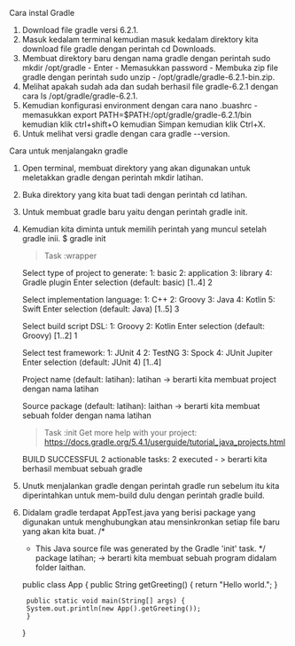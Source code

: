 Cara instal Gradle 
1. Download file gradle versi 6.2.1.
2. Masuk kedalam terminal kemudian masuk kedalam direktory kita download file gradle dengan perintah cd Downloads.
3. Membuat direktory baru dengan nama gradle dengan perintah sudo mkdir /opt/gradle - Enter - Memasukkan password - Membuka zip file gradle dengan perintah sudo unzip - /opt/gradle/gradle-6.2.1-bin.zip.
4. Melihat apakah sudah ada dan sudah berhasil file gradle-6.2.1 dengan cara ls /opt/gradle/gradle-6.2.1.
5. Kemudian konfigurasi environment dengan cara nano .buashrc - memasukkan export PATH=$PATH:/opt/gradle/gradle-6.2.1/bin kemudian klik ctrl+shift+O kemudian Simpan kemudian klik Ctrl+X.
6. Untuk melihat versi gradle dengan cara gradle --version.


Cara untuk menjalangakn gradle
1. Open terminal, membuat direktory yang akan digunakan untuk meletakkan gradle dengan perintah mkdir latihan.
2. Buka direktory yang kita buat tadi dengan perintah cd latihan.
3. Untuk membuat gradle baru yaitu dengan perintah gradle init.
4. Kemudian kita diminta untuk memilih perintah yang muncul setelah gradle inii.
	$ gradle init
	> Task :wrapper

	Select type of project to generate:
	  1: basic
	  2: application
	  3: library
	  4: Gradle plugin
	Enter selection (default: basic) [1..4] 2

	Select implementation language:
	  1: C++
	  2: Groovy
	  3: Java
	  4: Kotlin
	  5: Swift
	Enter selection (default: Java) [1..5] 3

	Select build script DSL:
	  1: Groovy
	  2: Kotlin
	Enter selection (default: Groovy) [1..2] 1

	Select test framework:
	  1: JUnit 4
	  2: TestNG
	  3: Spock
	  4: JUnit Jupiter
	Enter selection (default: JUnit 4) [1..4]

	Project name (default: latihan): latihan -> berarti kita membuat project dengan nama latihan

	Source package (default: latihan): laithan -> berarti kita membuat sebuah folder dengan nama latihan

	> Task :init
	Get more help with your project: https://docs.gradle.org/5.4.1/userguide/tutorial_java_projects.html

	BUILD SUCCESSFUL
	2 actionable tasks: 2 executed - > berarti kita berhasil membuat sebuah gradle

5. Unutk menjalankan gradle dengan perintah gradle run sebelum itu kita diperintahkan untuk mem-build dulu dengan perintah gradle build.
6. Didalam gradle terdapat AppTest.java yang berisi package yang digunakan untuk menghubungkan atau mensinkronkan setiap file baru yang akan kita buat.
	/*
	 * This Java source file was generated by the Gradle 'init' task.
	 */
	package latihan; -> berarti kita membuat sebuah program didalam folder laithan.

	public class App {
	    public String getGreeting() {
		return "Hello world.";
	    }

	    public static void main(String[] args) {
		System.out.println(new App().getGreeting());
	    }
	}


